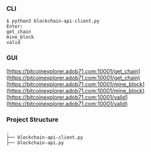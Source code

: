 ### CLI

```
$ python3 blockchain-api-client.py
Enter:
get_chain
mine_block
valid
```

### GUI

[https://bitcoinexplorer.adob71.com:10001/get_chain](https://bitcoinexplorer.adob71.com:10001/get_chain)  
[https://bitcoinexplorer.adob71.com:10001/mine_block](https://bitcoinexplorer.adob71.com:10001/mine_block)  
[https://bitcoinexplorer.adob71.com:10001/valid](https://bitcoinexplorer.adob71.com:10001/valid)  

### Project Structure

```
.
├── blockchain-api-client.py
├── blockchain-api.py
```
